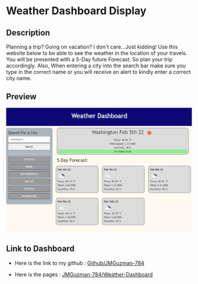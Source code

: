 # Weather Dashboard Display

## Description

Planning a trip? Going on vacation? I don't care...Just kidding! Use this website below to be able to see the weather in the location of your travels. You will be presented with a 5-Day future Forecast. So plan your trip accordingly. Also, When entering a city into the search bar make sure you type in the correct name or you will receive an alert to kindly enter a correct city name.

## Preview

![Weather Dashboard](./assets/images/weatherdashpicture.png)

## Link to Dashboard

* Here is the link to my github : [Github/JMGuzman-784](https://github.com/JMGuzman-784/hw6)

* Here is the pages : [JMGuzman-784/Weather-Dashboard](https://jmguzman-784.github.io/hw6/)
